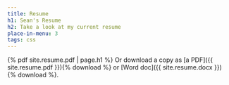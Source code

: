 ```yaml
---
title: Resume
h1: Sean's Resume
h2: Take a look at my current resume
place-in-menu: 3
tags: css
---
```

{% pdf site.resume.pdf | page.h1 %}
Or download a copy as [a PDF]({{ site.resume.pdf }}){% download %} or [Word doc]({{ site.resume.docx }}){% download %}.